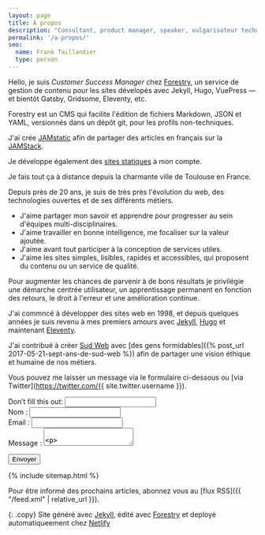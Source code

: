 ```yaml
---
layout: page
title: À propos
description: "Consultant, product manager, speaker, vulgarisateur technique."
permalink: '/a-propos/'
seo:
  name: Frank Taillandier
  type: person
---
```


Hello, je suis _Customer Success Manager_ chez [Forestry](https://forestry.io), un service de gestion de contenu pour les sites dévelopés avec Jekyll, Hugo, VuePress — et bientôt Gatsby, Gridsome, Eleventy, etc.

Forestry est un CMS qui facilite l'édition de fichiers Markdown, JSON et YAML, versionnés dans un dépôt git, pour les profils non-techniques.

J'ai crée  [JAMstatic](https://jamstatic.fr) afin de partager des articles en français sur la [JAMStack](https://jamstatic.fr/2019/02/07/c-est-quoi-la-jamstack/).

Je développe également des [sites statiques](https://jamstatic.fr) à mon compte.

Je fais tout ça à distance depuis la charmante ville de Toulouse en France.

Depuis près de 20 ans, je suis de très près l'évolution du web, des technologies
ouvertes et de ses différents métiers. 

- J'aime partager mon savoir et apprendre pour progresser au sein d'équipes multi-disciplinaires.
- J'aime travailler en bonne intelligence, me focaliser sur la valeur ajoutée.
- J'aime avant tout participer à la conception de services utiles. 
- J'aime les sites simples, lisibles, rapides et accessibles, qui proposent du contenu ou un service de qualité.

Pour augmenter les chances de parvenir à de bons résultats je privilégie une
démarche centrée utilisateur, un apprentissage permanent en fonction des retours, 
le droit à l'erreur et une amélioration continue.

J'ai commncé à développer des sites web en 1998, et depuis quelques années je suis revenu à mes premiers amours avec [Jekyll](https://jekyllrb.com), [Hugo](https://gohugo.io) et maintenant [Eleventy](https://11ty.io).

J'ai contribué à créer [Sud Web](https://sudweb.fr) avec [des gens formidables]({% post_url 2017-05-21-sept-ans-de-sud-web %}) afin de partager une vision éthique et humaine de nos métiers.

Vous pouvez me laisser un message via le formulaire ci-dessous ou [via
Twitter](https://twitter.com/{{ site.twitter.username }}).

<form class="contact" name="contact" netlify-honeypot="bot-field" action="/" netlify="">
  <div class="hidden">
  <label>Don’t fill this out: <input name="bot-field"></label>
</div>
  <div class="form-group">
  <label for="name">Nom :
<input class="form-control" type="text" name="name"></label>
</div>
  <div class="form-group">
  <label for="email">Email : <input class="form-control" type="email" name="email"></label>
</div>
  <div class="form-group">
  <label for="message">Message : <textarea class="form-control" name="message">

</textarea></label>
</div>
  <div class="form-group">
  <button class="btn" type="submit">Envoyer</button>
</div>
</form>

{% include sitemap.html %}

Pour être informé des prochains articles, abonnez vous au [flux RSS]({{
"/feed.xml" | relative_url }}).

{: .copy}
Site généré avec [Jekyll](https://jekyllrb.com), édité avec [Forestry](https://forestry.io) et deployé automatiqueement chez [Netlify](https://netlify.com)
